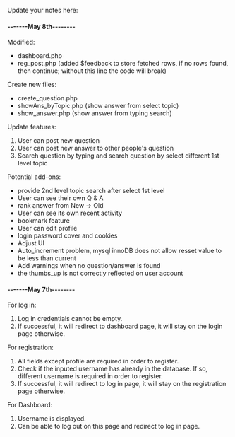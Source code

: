 Update your notes here:

#### -------May 8th--------
Modified:
- dashboard.php
- reg_post.php (added $feedback to store fetched rows, if no rows found, then continue; without this line the code will break)

Create new files:
- create_question.php
- showAns_byTopic.php (show answer from select topic)
- show_answer.php (show answer from typing search)

Update features:
1. User can post new question
2. User can post new answer to other people's question
3. Search question by typing and search question by select different 1st level topic

Potential add-ons:
* provide 2nd level topic search after select 1st level
* User can see their own Q & A
* rank answer from New -> Old
* User can see its own recent activity
* bookmark feature
* User can edit profile
* login password cover and cookies
* Adjust UI
* Auto_increment problem, mysql innoDB does not allow resset value to be less than current
* Add warnings when no question/answer is found
* the thumbs_up is not correctly reflected on user account

#### -------May 7th--------

For log in:
1. Log in credentials cannot be empty. 
2. If successful, it will redirect to dashboard page, it will stay on the login page otherwise. 

For registration:
1. All fields except profile are required in order to register. 
2. Check if the inputed username has already in the database. If so, different username is required in order to register. 
3. If successful, it will redirect to log in page, it will stay on the registration page otherwise.

For Dashboard:
1. Username is displayed.
2. Can be able to log out on this page and redirect to log in page. 
